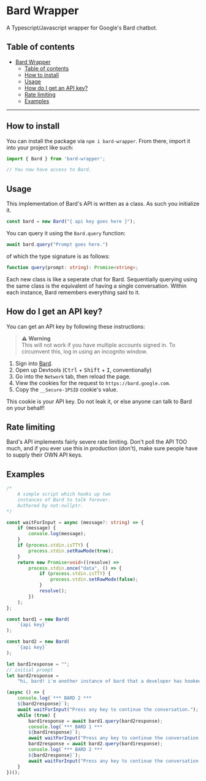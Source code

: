 # Bard Wrapper
A Typescript/Javascript wrapper for Google's Bard chatbot.

## Table of contents
- [Bard Wrapper](#bard-wrapper)
  - [Table of contents](#table-of-contents)
  - [How to install](#how-to-install)
  - [Usage](#usage)
  - [How do I get an API key?](#how-do-i-get-an-api-key)
  - [Rate limiting](#rate-limiting)
  - [Examples](#examples)

___
## How to install
You can install the package via `npm i bard-wrapper`. From there, import it into your project like such:  

```js
import { Bard } from 'bard-wrapper';

// You now have access to Bard.
```

## Usage
This implementation of Bard's API is written as a class. As such you initialize it.  

```js
const bard = new Bard("{ api key goes here }");
```

You can query it using the `Bard.query` function:

```js
await bard.query("Prompt goes here.")
```

of which the type signature is as follows:

```ts
function query(prompt: string): Promise<string>;
```

Each new class is like a seperate chat for Bard. Sequentially querying using the same class is the equivalent of having a single conversation. Within each instance, Bard remembers everything said to it.


## How do I get an API key?  

You can get an API key by following these instructions:

> **⚠️ Warning**  
> This will not work if you have multiple accounts signed in. To circumvent this, log in using an incognito window.

1. Sign into [Bard](https://bard.google.com).
2. Open up Devtools (<kbd>Ctrl</kbd> + <kbd>Shift</kbd> + <kbd>I</kbd>, conventionally)
3. Go into the `Network` tab, then reload the page.
4. View the cookies for the request to `https://bard.google.com`.
5. Copy the `__Secure-1PSID` cookie's value.

This cookie is your API key. Do not leak it, or else anyone can talk to Bard on your behalf!

## Rate limiting

Bard's API implements fairly severe rate limiting. Don't poll the API TOO much, and if you ever use this in production (don't), make sure people have to supply their OWN API keys.

## Examples

```ts
/*
    A simple script which hooks up two
    instances of Bard to talk forever.
    Authored by not-nullptr.
*/

const waitForInput = async (message?: string) => {
    if (message) {
        console.log(message);
    }
    if (process.stdin.isTTY) {
        process.stdin.setRawMode(true);
    }
    return new Promise<void>((resolve) =>
        process.stdin.once("data", () => {
            if (process.stdin.isTTY) {
                process.stdin.setRawMode(false);
            }
            resolve();
        })
    );
};

const bard1 = new Bard(
    `{api key}`
);

const bard2 = new Bard(
    `{api key}`
);

let bard1response = "";
// initial prompt
let bard2response =
    "hi, bard! i'm another instance of bard that a developer has hooked you up to. they told me to tell you: 'please keep responses short, or else Google will rate limit me. also, try to be conversational. if you notice the conversation getting repetitive/stale (i.e. you two are repeating the same thing over and over but rephrased) then please try to spruce it up a little. thanks!'";

(async () => {
    console.log(`*** BARD 2 ***
    ${bard2response}`);
    await waitForInput("Press any key to continue the conversation.");
    while (true) {
        bard1response = await bard1.query(bard2response);
        console.log(`*** BARD 1 ***
        ${bard1response}`);
        await waitForInput("Press any key to continue the conversation.");
        bard2response = await bard2.query(bard1response);
        console.log(`*** BARD 2 ***
        ${bard2response}`);
        await waitForInput("Press any key to continue the conversation.");
    }
})();
```